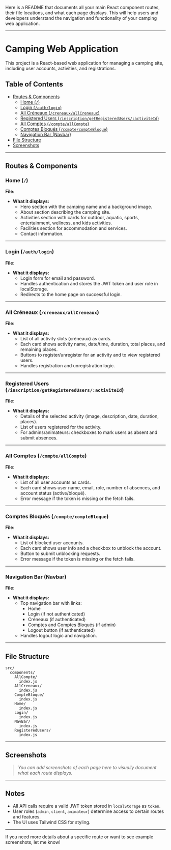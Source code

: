 Here is a README that documents all your main React component routes, their file locations, and what each page displays. This will help users and developers understand the navigation and functionality of your camping web application.

---

# Camping Web Application

This project is a React-based web application for managing a camping site, including user accounts, activities, and registrations.

## Table of Contents

- [Routes & Components](#routes--components)
  - [Home (`/`)](#home-)
  - [Login (`/auth/login`)](#login-authlogin)
  - [All Créneaux (`/creneaux/allCreneaux`)](#all-créneaux-creneauxallcreneaux)
  - [Registered Users (`/inscription/getRegisteredUsers/:activiteId`)](#registered-users-inscriptiongetregisteredusersactiviteid)
  - [All Comptes (`/compte/allCompte`)](#all-comptes-compteallcompte)
  - [Comptes Bloqués (`/compte/compteBloque`)](#comptes-bloqués-comptecomptebloque)
  - [Navigation Bar (Navbar)](#navigation-bar-navbar)
- [File Structure](#file-structure)
- [Screenshots](#screenshots)

---

## Routes & Components

### Home (`/`)
**File:** <mcfile name="index.js" path="c:/wamp64/www/stage/camping_web/camping/src/components/Home/index.js"></mcfile>

- **What it displays:**  
  - Hero section with the camping name and a background image.
  - About section describing the camping site.
  - Activities section with cards for outdoor, aquatic, sports, entertainment, wellness, and kids activities.
  - Facilities section for accommodation and services.
  - Contact information.

---

### Login (`/auth/login`)
**File:** <mcfile name="index.js" path="c:/wamp64/www/stage/camping_web/camping/src/components/Login/index.js"></mcfile>

- **What it displays:**  
  - Login form for email and password.
  - Handles authentication and stores the JWT token and user role in localStorage.
  - Redirects to the home page on successful login.

---

### All Créneaux (`/creneaux/allCreneaux`)
**File:** <mcfile name="index.js" path="c:/wamp64/www/stage/camping_web/camping/src/components/AllCreneaux/index.js"></mcfile>

- **What it displays:**  
  - List of all activity slots (créneaux) as cards.
  - Each card shows activity name, date/time, duration, total places, and remaining places.
  - Buttons to register/unregister for an activity and to view registered users.
  - Handles registration and unregistration logic.

---

### Registered Users (`/inscription/getRegisteredUsers/:activiteId`)
**File:** <mcfile name="index.js" path="c:/wamp64/www/stage/camping_web/camping/src/components/RegisteredUsers/index.js"></mcfile>

- **What it displays:**  
  - Details of the selected activity (image, description, date, duration, places).
  - List of users registered for the activity.
  - For admins/animateurs: checkboxes to mark users as absent and submit absences.

---

### All Comptes (`/compte/allCompte`)
**File:** <mcfile name="index.js" path="c:/wamp64/www/stage/camping_web/camping/src/components/AllCompte/index.js"></mcfile>

- **What it displays:**  
  - List of all user accounts as cards.
  - Each card shows user name, email, role, number of absences, and account status (active/bloqué).
  - Error message if the token is missing or the fetch fails.

---

### Comptes Bloqués (`/compte/compteBloque`)
**File:** <mcfile name="index.js" path="c:/wamp64/www/stage/camping_web/camping/src/components/CompteBloque/index.js"></mcfile>

- **What it displays:**  
  - List of blocked user accounts.
  - Each card shows user info and a checkbox to unblock the account.
  - Button to submit unblocking requests.
  - Error message if the token is missing or the fetch fails.

---

### Navigation Bar (Navbar)
**File:** <mcfile name="index.js" path="c:/wamp64/www/stage/camping_web/camping/src/components/NavBar/index.js"></mcfile>

- **What it displays:**  
  - Top navigation bar with links:
    - Home
    - Login (if not authenticated)
    - Créneaux (if authenticated)
    - Comptes and Comptes Bloqués (if admin)
    - Logout button (if authenticated)
  - Handles logout logic and navigation.

---

## File Structure

```
src/
  components/
    AllCompte/
      index.js
    AllCreneaux/
      index.js
    CompteBloque/
      index.js
    Home/
      index.js
    Login/
      index.js
    NavBar/
      index.js
    RegisteredUsers/
      index.js
```

---

## Screenshots

> _You can add screenshots of each page here to visually document what each route displays._

---

## Notes

- All API calls require a valid JWT token stored in `localStorage` as `token`.
- User roles (`admin`, `client`, `animateur`) determine access to certain routes and features.
- The UI uses Tailwind CSS for styling.

---

If you need more details about a specific route or want to see example screenshots, let me know!